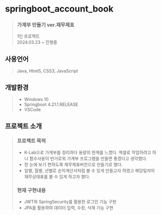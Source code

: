 # springboot_account_book

> ### 가계부 만들기 ver.재무제표
> 1인 프로젝트 <br>
> 2024.03.23 ~ 진행중


## 사용언어
> Java, Html5, CSS3, JavaScript

## 개발환경
> - Windows 10
> - Springboot 4.21.1.RELEASE
> - VSCode


## 프로젝트 소개
> ### 프로젝트 목적
> - K-Lab으로 가계부를 정리하다 용량의 한계를 느꼈다. 엑셀로 작업하려고 하니 함수사용이 번거로워 가계부 프로그램을 만들면 좋겠다고 생각했다.
> - 한 눈에 보기 편하도록 재무제표버전으로 만들기로 했다.
> - 일별, 월별, 년별로 손익계산서처럼 볼 수 있게 만들고자 하였고 해당일자의 재무상태표를 볼 수 있게 하고자 했다.
> ### 현재 구현내용
> - JWT와 SpringSecurity를 활용한 로그인 기능 구현
> - JPA를 활용하여 데이터 입력, 수정, 삭제 기능 구현
